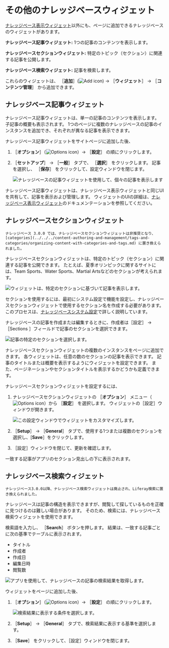 # その他のナレッジベースウィジェット

[ナレッジベース表示ウィジェット](knowledge-base-display-widget.md)以外にも、ページに追加できるナレッジベースのウィジェットがあります。

**ナレッジベース記事ウィジェット:** 1つの記事のコンテンツを表示します。

**ナレッジベースセクションウィジェット:** 特定のトピック（セクション）に関連する記事を公開します。

**ナレッジベース検索ウィジェット:** 記事を検索します。

これらのウィジェットは、 ［**追加**］(![Add icon](../../images/icon-add.png)) &rarr; ［**ウィジェット**］ &rarr; ［**コンテンツ管理**］ から追加できます。

## ナレッジベース記事ウィジェット

ナレッジベース記事ウィジェットは、単一の記事のコンテンツを表示します。 子記事の概要も表示されます。 1つのページに複数のナレッジベースの記事のインスタンスを追加でき、それぞれが異なる記事を表示できます。

ナレッジベース記事ウィジェットをサイトページに追加した後、

1. ［**オプション**］（![Options icon](../../images/icon-options.png)）&rarr; ［**設定**］ の順にクリックします。

1. ［**セットアップ**］ &rarr; ［**一般**］ タブで、 ［**選択**］ をクリックします。 記事を選択し、 ［**保存**］ をクリックして、設定ウィンドウを閉じます。

    ![ナレッジベースの記事ウィジェットを使用して、個々の記事を表示します](./other-knowledge-base-widgets/images/01.png)

ナレッジベース記事ウィジェットは、ナレッジベース表示ウィジェットと同じUIを共有して、記事を表示および管理します。 ウィジェットのUIの詳細は、[ナレッジベース表示ウィジェット](knowledge-base-display-widget.md)のドキュメンテーションを参照してください。

## ナレッジベースセクションウィジェット

```{note}
ナレッジベース 3.0.0 では、ナレッジベースセクションウィジェットは非推奨となり、 [categories](../../../content-authoring-and-management/tags-and-categories/organizing-content-with-categories-and-tags.md) に置き換えられました。
```

ナレッジベースセクションウィジェットは、特定のトピック（セクション）に関連する記事を公開できます。 たとえば、夏季オリンピックに関するサイトには、Team Sports、Water Sports、Martial Artsなどのセクションが考えられます。

![ウィジェットは、特定のセクションに基づいて記事を表示します。](./other-knowledge-base-widgets/images/02.png)

セクションを使用するには、最初にシステム設定で機能を設定し、ナレッジベースセクションウィジェットで使用するセクション名を作成する必要があります。 このプロセスは、[ナレッジベースシステム設定](knowledge-base-system-settings.md)で詳しく説明しています。

ナレッジベースの記事を作成または編集するときに、作成者は［設定］ → ［Sections ］フィールドで記事のセクションを選択できます。

![記事の特定のセクションを選択します。](./other-knowledge-base-widgets/images/03.png)

ナレッジベースセクションウィジェットの複数のインスタンスをページに追加できます。 各ウィジェットは、任意の数のセクションの記事を表示できます。 記事のタイトルまたは概要を表示するようにウィジェットを設定できます。 また、ページネーションやセクションタイトルを表示するかどうかも定義できます。

ナレッジベースセクションウィジェットを設定するには、

1. ナレッジベースセクションウィジェットの ［**オプション**］ メニュー（![Options icon](../../images/icon-options.png)）から ［**設定**］ を選択します。 ウィジェットの［設定］ウィンドウが開きます。

    ![この設定ウィンドウでウィジェットをカスタマイズします。](./other-knowledge-base-widgets/images/04.png)

1. ［**Setup**］ &rarr; ［**General**］ タブで、使用する1つまたは複数のセクションを選択し、[**Save**］をクリックします。

1. ［設定］ウィンドウを閉じて、更新を確認します。

一致する記事がアプリのセクション見出しの下に表示されます。

## ナレッジベース検索ウィジェット

```{note}
ナレッジベース3.0.0以降、ナレッジベース検索ウィジェットは廃止され、Liferay検索に置き換えられました。
```

ナレッジベースは記事の構造を表示できますが、閲覧して探しているものを正確に見つけるのは難しい場合があります。 そのため、検索には、ナレッジベース検索ウィジェットを使用できます。

検索語を入力し、 ［**Search**］ ボタンを押します。 結果は、一致する記事ごとに次の基準でテーブルに表示されます。

* タイトル
* 作成者
* 作成日
* 編集日時
* 閲覧数

![アプリを使用して、ナレッジベースの記事の検索結果を取得します。](./other-knowledge-base-widgets/images/05.png)

ウィジェットをページに追加した後、

1. ［**オプション**］（![Options icon](../../images/icon-options.png)）&rarr; ［**設定**］ の順にクリックします。

   ![検索結果に表示する条件を選択します。](./other-knowledge-base-widgets/images/06.png)

1. ［**Setup**］ &rarr; ［**General**］ タブで、検索結果に表示する基準を選択します。

1. ［**Save**］ をクリックして、［設定］ウィンドウを閉じます。
